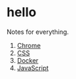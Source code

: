 # hello

Notes for everything.

1. [Chrome](./docs/chrome.md)
1. [CSS](./docs/css.md)
1. [Docker](./docs/docker.md)
1. [JavaScript](./docs/javascript.md)